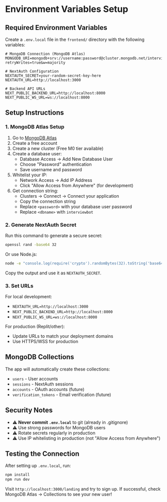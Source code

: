 # Environment Variables Setup

## Required Environment Variables

Create a `.env.local` file in the `frontend/` directory with the following variables:

```env
# MongoDB Connection (MongoDB Atlas)
MONGODB_URI=mongodb+srv://username:password@cluster.mongodb.net/interviewbot?retryWrites=true&w=majority

# NextAuth Configuration
NEXTAUTH_SECRET=your-random-secret-key-here
NEXTAUTH_URL=http://localhost:3000

# Backend API URLs
NEXT_PUBLIC_BACKEND_URL=http://localhost:8000
NEXT_PUBLIC_WS_URL=ws://localhost:8000
```

## Setup Instructions

### 1. MongoDB Atlas Setup

1. Go to [MongoDB Atlas](https://www.mongodb.com/cloud/atlas)
2. Create a free account
3. Create a new cluster (Free M0 tier available)
4. Create a database user:
   - Database Access → Add New Database User
   - Choose "Password" authentication
   - Save username and password
5. Whitelist your IP:
   - Network Access → Add IP Address
   - Click "Allow Access from Anywhere" (for development)
6. Get connection string:
   - Clusters → Connect → Connect your application
   - Copy the connection string
   - Replace `<password>` with your database user password
   - Replace `<dbname>` with `interviewbot`

### 2. Generate NextAuth Secret

Run this command to generate a secure secret:

```bash
openssl rand -base64 32
```

Or use Node.js:

```bash
node -e "console.log(require('crypto').randomBytes(32).toString('base64'))"
```

Copy the output and use it as `NEXTAUTH_SECRET`.

### 3. Set URLs

For local development:
- `NEXTAUTH_URL=http://localhost:3000`
- `NEXT_PUBLIC_BACKEND_URL=http://localhost:8000`
- `NEXT_PUBLIC_WS_URL=ws://localhost:8000`

For production (Replit/other):
- Update URLs to match your deployment domains
- Use HTTPS/WSS for production

## MongoDB Collections

The app will automatically create these collections:

- `users` - User accounts
- `sessions` - NextAuth sessions
- `accounts` - OAuth accounts (future)
- `verification_tokens` - Email verification (future)

## Security Notes

- ⚠️ **Never commit `.env.local`** to git (already in .gitignore)
- ⚠️ Use strong passwords for MongoDB users
- ⚠️ Rotate secrets regularly in production
- ⚠️ Use IP whitelisting in production (not "Allow Access from Anywhere")

## Testing the Connection

After setting up `.env.local`, run:

```bash
npm install
npm run dev
```

Visit `http://localhost:3000/landing` and try to sign up. If successful, check MongoDB Atlas → Collections to see your new user!

